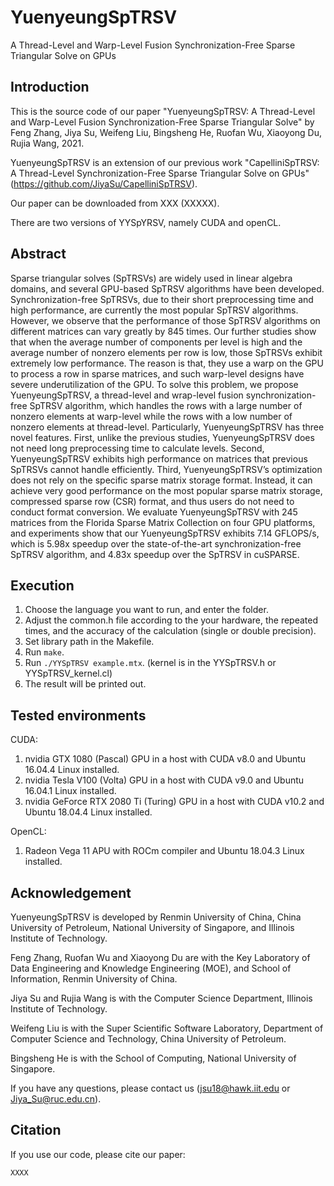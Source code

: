 # YuenyeungSpTRSV
A Thread-Level and Warp-Level Fusion Synchronization-Free Sparse Triangular Solve on GPUs

## Introduction

This is the source code of our paper "YuenyeungSpTRSV: A Thread-Level and Warp-Level Fusion Synchronization-Free Sparse Triangular Solve" by Feng Zhang, Jiya Su, Weifeng Liu, Bingsheng He, Ruofan Wu, Xiaoyong Du, Rujia Wang, 2021.

YuenyeungSpTRSV is an extension of our previous work "CapelliniSpTRSV: A Thread-Level Synchronization-Free Sparse Triangular Solve on GPUs" (https://github.com/JiyaSu/CapelliniSpTRSV).

Our paper can be downloaded from XXX (XXXXX).

There are two versions of YYSpYRSV, namely CUDA and openCL.

## Abstract

Sparse triangular solves (SpTRSVs) are widely used in linear algebra domains, and several GPU-based SpTRSV algorithms have been developed. Synchronization-free SpTRSVs, due to their short preprocessing time and high performance, are currently the most popular SpTRSV algorithms. However, we observe that the performance of those SpTRSV algorithms on different matrices can vary greatly by 845 times. Our further studies show that when the average number of components per level is high and the average number of nonzero elements per row is low, those SpTRSVs exhibit extremely low performance. The reason is that, they use a warp on the GPU to process a row in sparse matrices, and such warp-level designs have severe underutilization of the GPU. To solve this problem, we propose YuenyeungSpTRSV, a thread-level and wrap-level fusion synchronization-free SpTRSV algorithm, which handles the rows with a large number of nonzero elements at warp-level while the rows with a low number of nonzero elements at thread-level. Particularly, YuenyeungSpTRSV has three novel features. First, unlike the previous studies, YuenyeungSpTRSV does not need long preprocessing time to calculate levels. Second, YuenyeungSpTRSV exhibits high performance on matrices that previous SpTRSVs cannot handle efficiently. Third, YuenyeungSpTRSV’s optimization does not rely on the specific sparse matrix storage format. Instead, it can achieve very good performance on the most popular sparse matrix storage, compressed sparse row (CSR) format, and thus users do not need to conduct format conversion. We evaluate YuenyeungSpTRSV with 245 matrices from the Florida Sparse Matrix Collection on four GPU platforms, and experiments show that our YuenyeungSpTRSV exhibits 7.14 GFLOPS/s, which is 5.98x speedup over the state-of-the-art synchronization-free SpTRSV algorithm, and 4.83x speedup over the SpTRSV in cuSPARSE.


## Execution

1. Choose the language you want to run, and enter the folder.
2. Adjust the common.h file according to the your hardware, the repeated times, and the accuracy of the calculation (single or double precision).
3. Set library path in the Makefile.
4. Run ``make``.
5. Run ``./YYSpTRSV example.mtx``. (kernel is in the YYSpTRSV.h or YYSpTRSV_kernel.cl)
6. The result will be printed out.

## Tested environments

CUDA:
1. nvidia GTX 1080 (Pascal) GPU in a host with CUDA v8.0 and Ubuntu 16.04.4 Linux installed.
2. nvidia Tesla V100 (Volta) GPU in a host with CUDA v9.0 and Ubuntu 16.04.1 Linux installed.
3. nvidia GeForce RTX 2080 Ti (Turing) GPU in a host with CUDA v10.2 and Ubuntu 18.04.4 Linux installed.

OpenCL:
1. Radeon Vega 11 APU with ROCm compiler and Ubuntu 18.04.3 Linux installed.

## Acknowledgement

YuenyeungSpTRSV is developed by Renmin University of China, China University of Petroleum, National University of Singapore, and Illinois Institute of Technology.

Feng Zhang, Ruofan Wu and Xiaoyong Du are with the Key Laboratory of Data Engineering and Knowledge Engineering (MOE), and School of Information, Renmin University of China.

Jiya Su and Rujia Wang is with the Computer Science Department, Illinois Institute of Technology.

Weifeng Liu is with the Super Scientific Software Laboratory, Department of Computer Science and Technology, China University of Petroleum.

Bingsheng He is with the School of Computing, National University of Singapore.

If you have any questions, please contact us (jsu18@hawk.iit.edu or Jiya_Su@ruc.edu.cn).

## Citation

If you use our code, please cite our paper:
```
XXXX
```

